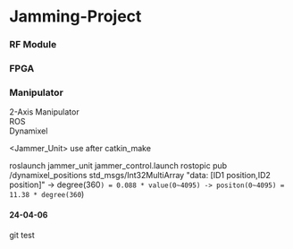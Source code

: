 # Jamming-Project

### RF Module

### FPGA

### Manipulator
2-Axis Manipulator<br/>
ROS<br/>
Dynamixel

<Jammer_Unit>
use after catkin_make

roslaunch jammer_unit jammer_control.launch
rostopic pub /dynamixel_positions std_msgs/Int32MultiArray "data: [ID1 position,ID2 position]"
-> degree(360`) = 0.088 * value(0~4095)
-> positon(0~4095) = 11.38 * degree(360`)

#### 24-04-06
git test
